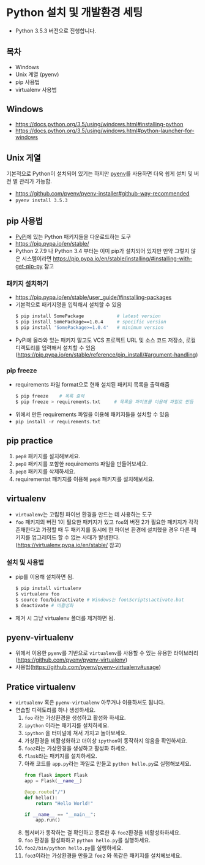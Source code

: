 # Python 설치 및 개발환경 세팅
- Python 3.5.3 버전으로 진행합니다.

## 목차
- Windows
- Unix 계열 (pyenv)
- pip 사용법
- virtualenv 사용법

## Windows
- https://docs.python.org/3.5/using/windows.html#installing-python
- https://docs.python.org/3.5/using/windows.html#python-launcher-for-windows

## Unix 게열
기본적으로 Python이 설치되어 있기는 하지만 [pyenv](https://github.com/pyenv/pyenv)를 사용하면 더욱 쉽게 설치 및 버전 별 관리가 가능함.

- https://github.com/pyenv/pyenv-installer#github-way-recommended
- `pyenv install 3.5.3`

## pip 사용법
- [PyPi](https://pypi.python.org)에 있는 Python 패키지들을 다운로드하는 도구
- https://pip.pypa.io/en/stable/
- Python 2.7.9 나 Python 3.4 부터는 이미 pip가 설치되어 있지만 만약 그렇지 않은 시스템이라면 https://pip.pypa.io/en/stable/installing/#installing-with-get-pip-py 참고

### 패키지 설치하기
- https://pip.pypa.io/en/stable/user_guide/#installing-packages
- 기본적으로 패키지명을 입력해서 설치할 수 있음
    ```sh
    $ pip install SomePackage            # latest version
    $ pip install SomePackage==1.0.4     # specific version
    $ pip install 'SomePackage>=1.0.4'   # minimum version
    ```
- PyPi에 올라와 있는 패키지 말고도 VCS 프로젝트 URL 및 소스 코드 저장소, 로컬 디렉토리를 입력해서 설치할 수 있음(https://pip.pypa.io/en/stable/reference/pip_install/#argument-handling)

### pip freeze
- requirements 파일 format으로 현재 설치된 패키지 목록을 출력해줌
    ```sh
    $ pip freeze    # 목록 출력
    $ pip freeze > requirements.txt     # 목록을 파이프를 이용해 파일로 만듬
    ```
- 위에서 만든 requirements 파일을 이용해 패키지들을 설치할 수 있음
- `pip install -r requirements.txt`

## pip practice
1. `pep8` 패키지를 설치해보세요.
2. `pep8` 패키지를 포함한 requirements 파일을 만들어보세요.
3. `pep8` 패키지를 삭제하세요.
4. requirementst 패키지를 이용해 `pep8` 패키지를 설치해보세요.

## virtualenv
- `virtualenv`는 고립된 파이썬 환경을 만드는 데 사용하는 도구
- `foo` 패키지의 버전 1이 필요한 패키지가 있고 `foo`의 버전 2가 필요한 패키지가 각각 존재한다고 가정할 때 두 패키지를 동시에 한 파이썬 환경에 설치했을 경우 다른 패키지를 업그레이드 할 수 없는 사태가 발생한다. (https://virtualenv.pypa.io/en/stable/ 참고)

### 설치 및 사용법
- pip를 이용해 설치하면 됨.
    ```sh
    $ pip install virtualenv
    $ virtualenv foo
    $ source foo/bin/activate # Windows는 foo\Scripts\activate.bat
    $ deactivate # 비활성화
    ```
- 제거 시 그냥 virtualenv 폴더를 제거하면 됨. 

## pyenv-virtualenv
- 위에서 이용한 `pyenv`를 기반으로 `virtualenv`를 사용할 수 있는 유용한 라이브러리 (https://github.com/pyenv/pyenv-virtualenv)
- 사용법(https://github.com/pyenv/pyenv-virtualenv#usage)

## Pratice virtualenv
- `virtualenv` 혹은 `pyenv-virtualenv` 아무거나 이용하셔도 됩니다.
- 연습할 디렉토리를 하나 생성하세요.
    1. `foo` 라는 가상환경을 생성하고 활성화 하세요.
    2. `ipython` 이라는 패키지를 설치하세요.
    3. `ipython` 을 터미널에 쳐서 가지고 놀아보세요.
    4. 가상환경을 비활성화하고 더이상 `ipython`이 동작하지 않음을 확인하세요.
    5. `foo2`라는 가상환경을 생성하고 활성화 하세요.
    6. `flask`라는 패키지를 설치하세요.
    7. 아래 코드를 `app.py`라는 파일로 만들고 `python hello.py`로 실행해보세요.
        ```python
        from flask import Flask
        app = Flask(__name__)

        @app.route("/")
        def hello():
            return "Hello World!"

        if __name__ == "__main__":
            app.run()
        ```
    8. 웹서버가 동작하는 걸 확인하고 종료한 후 `foo2`환경을 비활성화하세요.
    9. `foo` 환경을 활성화하고 `python hello.py`를 실행하세요.
    10. `foo2/bin/python hello.py`를 실행하세요.
    11. `foo3`이라는 가상환경을 만들고 `foo2` 와 똑같은 패키지를 설치헤보세요.

